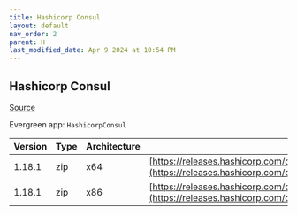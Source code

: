 ```yaml
---
title: Hashicorp Consul
layout: default
nav_order: 2
parent: H
last_modified_date: Apr 9 2024 at 10:54 PM
---
```


## Hashicorp Consul

[Source](https://www.consul.io/)

Evergreen app: `HashicorpConsul`

| Version | Type | Architecture | URI                                                                                                                                                          |
| ------- | ---- | ------------ | ------------------------------------------------------------------------------------------------------------------------------------------------------------ |
| 1.18.1  | zip  | x64          | [https://releases.hashicorp.com/consul/1.18.1/consul_1.18.1_windows_amd64.zip](https://releases.hashicorp.com/consul/1.18.1/consul_1.18.1_windows_amd64.zip) |
| 1.18.1  | zip  | x86          | [https://releases.hashicorp.com/consul/1.18.1/consul_1.18.1_windows_386.zip](https://releases.hashicorp.com/consul/1.18.1/consul_1.18.1_windows_386.zip)     |
